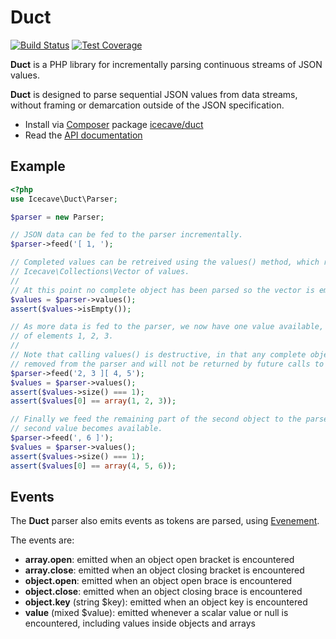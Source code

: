# Duct

[![Build Status]](http://travis-ci.org/IcecaveStudios/duct)
[![Test Coverage]](http://icecavestudios.github.io/duct/artifacts/tests/coverage)

**Duct** is a PHP library for incrementally parsing continuous streams of JSON values.

**Duct** is designed to parse sequential JSON values from data streams, without framing or demarcation outside of the
JSON specification.

* Install via [Composer](http://getcomposer.org) package [icecave/duct](https://packagist.org/packages/icecave/duct)
* Read the [API documentation](http://icecavestudios.github.io/duct/artifacts/documentation/api/)

## Example

```php
<?php
use Icecave\Duct\Parser;

$parser = new Parser;

// JSON data can be fed to the parser incrementally.
$parser->feed('[ 1, ');

// Completed values can be retreived using the values() method, which returns an
// Icecave\Collections\Vector of values.
//
// At this point no complete object has been parsed so the vector is empty.
$values = $parser->values();
assert($values->isEmpty());

// As more data is fed to the parser, we now have one value available, an array
// of elements 1, 2, 3.
//
// Note that calling values() is destructive, in that any complete objects are
// removed from the parser and will not be returned by future calls to values().
$parser->feed('2, 3 ][ 4, 5');
$values = $parser->values();
assert($values->size() === 1);
assert($values[0] == array(1, 2, 3));

// Finally we feed the remaining part of the second object to the parser and the
// second value becomes available.
$parser->feed(', 6 ]');
$values = $parser->values();
assert($values->size() === 1);
assert($values[0] == array(4, 5, 6));
```

## Events

The **Duct** parser also emits events as tokens are parsed, using [Evenement](https://github.com/igorw/evenement).

The events are:

 * **array.open**: emitted when an object open bracket is encountered
 * **array.close**: emitted when an object closing bracket is encountered
 * **object.open**: emitted when an object open brace is encountered
 * **object.close**: emitted when an object closing brace is encountered
 * **object.key** (string $key): emitted when an object key is encountered
 * **value** (mixed $value): emitted whenever a scalar value or null is encountered, including values inside objects and arrays

<!-- references -->
[Build Status]: https://raw.github.com/IcecaveStudios/duct/gh-pages/artifacts/images/icecave/regular/build-status.png
[Test Coverage]: https://raw.github.com/IcecaveStudios/duct/gh-pages/artifacts/images/icecave/regular/coverage.png

